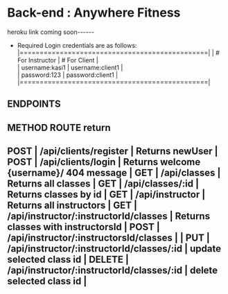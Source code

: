 

# Back-end : Anywhere Fitness
heroku link coming soon------

- Required Login credentials are as follows:
    |===============================================|
    |  # For Instructor  |   # For Client           |  
    |     username:kasi1 |     username:client1     |    
    |     password:123   |     password:client1     |
    |===============================================|

   

ENDPOINTS
-----------------------------------------------------------------------------------------------------
METHOD                ROUTE                                  return
-----------------------------------------------------------------------------------------------------
POST    |       /api/clients/register                      | Returns newUser                         |
POST    |       /api/clients/login                         | Returns welcome {username}/ 404 message |
GET     |       /api/classes                               | Returns all  classes                    |
GET     |       /api/classes/:id                           | Returns classes by id                   |
GET     |       /api/instructor                            | Returns all instructors                 |
GET     |       /api/instructor/:instructorId/classes      | Returns classes with instructorsId      |
POST    |       /api/instructor/:instructorsId/classes     |                                         |
PUT     |       /api/instructor/:instructorId/classes/:id  |  update selected class id               |
DELETE  |       /api/instructor/:instructorId/classes/:id  |  delete selected class id               | 
------------------------------------------------------------------------------------------------------


